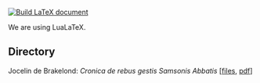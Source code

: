 [![Build LaTeX document](https://github.com/rcw5890/bochus/actions/workflows/latex.yml/badge.svg)](https://github.com/rcw5890/bochus/actions/workflows/latex.yml)

We are using LuaLaTeX.

## Directory
Jocelin de Brakelond: _Cronica de rebus gestis Samsonis Abbatis_ [[files](books/jocelin_cronica/), [pdf](books/jocelin_cronica/main.pdf)]

